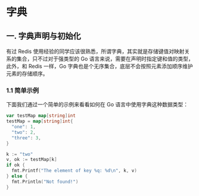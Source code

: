# 字典

## 一. 字典声明与初始化

有过 Redis 使用经验的同学应该很熟悉，所谓字典，其实就是存储键值对映射关系的集合，只不过对于强类型的 Go 语言来说，需要在声明时指定键和值的类型，此外，和 Redis 一样，Go 字典也是个无序集合，底层不会按照元素添加顺序维护元素的存储顺序。

### 1.1 简单示例

下面我们通过一个简单的示例来看看如何在 Go 语言中使用字典这种数据类型：

```go
var testMap map[string]int
testMap = map[string]int{
  "one": 1,
  "two": 2,
  "three": 3,
}

k := "two"
v, ok := testMap[k]
if ok {
  fmt.Printf("The element of key %q: %d\n", k, v)
} else {
  fmt.Println("Not found!")
}
```

